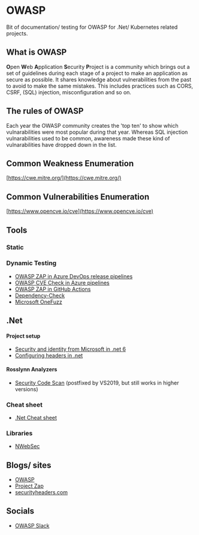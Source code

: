 # OWASP
Bit of documentation/ testing for OWASP for .Net/ Kubernetes related projects.

## What is OWASP

**O**pen **W**eb **A**pplication **S**ecurity **P**roject is a community which brings out a set of guidelines during each stage of a project to make an application as secure as possible. It shares knowledge about vulnerabilities from the past to avoid to make the same mistakes. This includes practices such as CORS, CSRF, (SQL) injection, misconfiguration and so on. 

## The rules of OWASP

Each year the OWASP community creates the 'top ten' to show which vulnarabilities were most popular during that year. Whereas SQL injection vulnarabilities used to be common, awareness made these kind of vulnarabilities have dropped down in the list. 

## **C**ommon **W**eakness **E**numeration

[https://cwe.mitre.org/](https://cwe.mitre.org/)

## **C**ommon **V**ulnerabilities **E**numeration

[https://www.opencve.io/cve](https://www.opencve.io/cve)

## Tools

### Static

### Dynamic Testing

- [OWASP ZAP in Azure DevOps release pipelines](https://devblogs.microsoft.com/premier-developer/azure-devops-pipelines-leveraging-owasp-zap-in-the-release-pipeline/)
- [OWASP CVE Check in Azure pipelines](https://marketplace.visualstudio.com/items?itemName=dependency-check.dependencycheck)
- [OWASP ZAP in GitHub Actions](https://github.com/marketplace/actions/owasp-zap-full-scan)
- [Dependency-Check](https://jeremylong.github.io/DependencyCheck/)
- [Microsoft OneFuzz](https://github.com/microsoft/onefuzz)

## .Net

#### Project setup

 - [Security and identity from Microsoft in .net 6](https://learn.microsoft.com/en-us/aspnet/core/security/anti-request-forgery?view=aspnetcore-6.0)
 - [Configuring headers in .net](https://blog.elmah.io/the-asp-net-core-security-headers-guide/)

#### Rosslynn Analyzers

 - [Security Code Scan](https://www.nuget.org/packages/SecurityCodeScan.VS2019/) (postfixed by VS2019, but still works in higher versions)


### Cheat sheet

 - [.Net Cheat sheet](https://cheatsheetseries.owasp.org/cheatsheets/DotNet_Security_Cheat_Sheet.html)

### Libraries

 - [NWebSec](https://docs.nwebsec.com/en/latest/)

## Blogs/ sites

- [OWASP](https://owasp.org/)
- [Project Zap](https://www.zaproxy.org/blog/)
- [securityheaders.com](https://securityheaders.com/)

## Socials

- [OWASP Slack](https://owasp.org/slack/invite)
